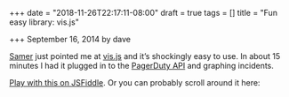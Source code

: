 +++
date = "2018-11-26T22:17:11-08:00"
draft = true
tags = []
title = "Fun easy library: vis.js"

+++
September 16, 2014 by dave

[Samer](https://github.com/smasry) just pointed me at [vis.js](http://visjs.org/) and it’s shockingly easy to use. In about 15 minutes I had it plugged in to the [PagerDuty API](http://developer.pagerduty.com/) and graphing incidents.  
  
[Play with this on JSFiddle](http://jsfiddle.net/eurica/9r54048k/). Or you can probably scroll around it here: